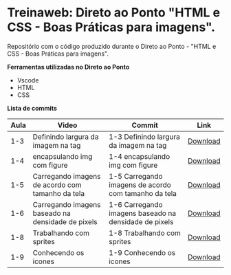 # Treinaweb: Direto ao Ponto "HTML e CSS - Boas Práticas para imagens".

Repositório com o código produzido durante o Direto ao Ponto - "HTML e CSS - Boas Práticas para imagens".

**Ferramentas utilizadas no Direto ao Ponto**

- Vscode
- HTML
- CSS

**Lista de commits**

Aula | Video | Commit | Link
------ | ------ | ------ | ------
1-3 | Definindo largura da imagem na tag | 1-3 Definindo largura da imagem na tag | [Download](https://github.com/treinaweb/HTML-Boas-praticas-para-imagens/archive/3bf3b70d445fa08ac5519b45751f3c0f2eef8c79.zip)
1-4 | encapsulando img com figure | 1-4 encapsulando img com figure | [Download](https://github.com/treinaweb/HTML-Boas-praticas-para-imagens/archive/544b27966fb91e6869361af85c18b6f33e88cf6f.zip)
1-5 | Carregando imagens de acordo com tamanho da tela | 1-5 Carregando imagens de acordo com tamanho da tela | [Download](https://github.com/treinaweb/HTML-Boas-praticas-para-imagens/archive/e22a20b13347da20f79fd375f203d48d6a65a21f.zip)
1-6 | Carregando imagens baseado na densidade de pixels | 1-6 Carregando imagens baseado na densidade de pixels | [Download](https://github.com/treinaweb/HTML-Boas-praticas-para-imagens/archive/e916c6bc7dde59c063a569dd216c4fa23447fe13.zip)
1-8 | Trabalhando com sprites | 1-8 Trabalhando com sprites | [Download](https://github.com/treinaweb/HTML-Boas-praticas-para-imagens/archive/aed3b22d06c36880edc2fdc3c9ea19980ec39837.zip)
1-9 | Conhecendo os icones | 1-9 Conhecendo os icones | [Download](https://github.com/treinaweb/HTML-Boas-praticas-para-imagens/archive/49fd8c7f3872449bd8b1b1d78cc080a7875f6e2c.zip)
